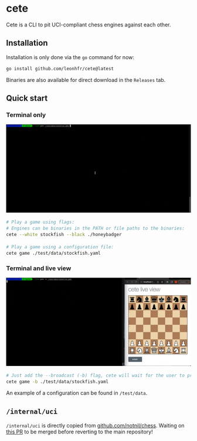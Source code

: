 # cete

Cete is a CLI to pit UCI-compliant chess engines against each other.

## Installation

Installation is only done via the `go` command for now:

```sh
go install github.com/leonhfr/cete@latest
```

Binaries are also available for direct download in the `Releases` tab.

## Quick start

### Terminal only

![](docs/cete.gif)

```sh
# Play a game using flags:
# Engines can be binaries in the PATH or file paths to the binaries:
cete --white stockfish --black ./honeybadger

# Play a game using a configuration file:
cete game ./test/data/stockfish.yaml
```

### Terminal and live view

![](docs/cete-game.gif)

```sh
# Just add the --broadcast (-b) flag, cete will wait for the user to press the start button in the live view
cete game -b ./test/data/stockfish.yaml
```

An example of a configuration can be found in `/test/data`.

## `/internal/uci`

`/internal/uci` is directly copied from [github.com/notnil/chess](https://github.com/notnil/chess). Waiting on [this PR](https://github.com/notnil/chess/pull/114) to be merged before reverting to the main repository!
